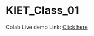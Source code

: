 # KIET_Class_01

Colab Live demo Link: [Click here](https://colab.research.google.com/drive/1-f7XrR7NW2ruU6QJJO4keAyJ2qDDhBP8?usp=sharing)